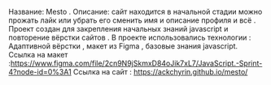 Название: Mesto .
Описание: сайт находится в начальной стадии можно прожать лайк или убрать его сменить имя и описание профиля и всё .
Проект создан для закрепления начальных знаний javascript и повторение вёрстки сайтов . 
В проекте использовались технологии : Адаптивной вёрстки , макет из Figma , базовые знания javascript.
Ссылка на макет :https://www.figma.com/file/2cn9N9jSkmxD84oJik7xL7/JavaScript.-Sprint-4?node-id=0%3A1
Ссылка на сайт : https://ackchyrin.github.io/mesto/